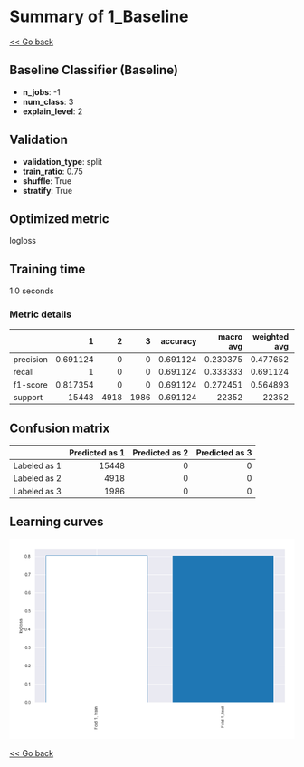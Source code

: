 # Summary of 1_Baseline

[<< Go back](../README.md)


## Baseline Classifier (Baseline)
- **n_jobs**: -1
- **num_class**: 3
- **explain_level**: 2

## Validation
 - **validation_type**: split
 - **train_ratio**: 0.75
 - **shuffle**: True
 - **stratify**: True

## Optimized metric
logloss

## Training time

1.0 seconds

### Metric details
|           |            1 |    2 |    3 |   accuracy |    macro avg |   weighted avg |   logloss |
|:----------|-------------:|-----:|-----:|-----------:|-------------:|---------------:|----------:|
| precision |     0.691124 |    0 |    0 |   0.691124 |     0.230375 |       0.477652 |  0.803537 |
| recall    |     1        |    0 |    0 |   0.691124 |     0.333333 |       0.691124 |  0.803537 |
| f1-score  |     0.817354 |    0 |    0 |   0.691124 |     0.272451 |       0.564893 |  0.803537 |
| support   | 15448        | 4918 | 1986 |   0.691124 | 22352        |   22352        |  0.803537 |


## Confusion matrix
|              |   Predicted as 1 |   Predicted as 2 |   Predicted as 3 |
|:-------------|-----------------:|-----------------:|-----------------:|
| Labeled as 1 |            15448 |                0 |                0 |
| Labeled as 2 |             4918 |                0 |                0 |
| Labeled as 3 |             1986 |                0 |                0 |

## Learning curves
![Learning curves](learning_curves.png)

[<< Go back](../README.md)
